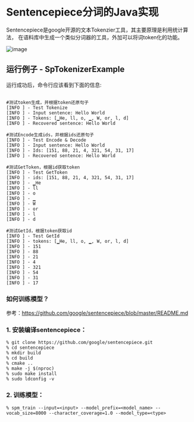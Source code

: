 # Sentencepiece分词的Java实现
Sentencepiece是google开源的文本Tokenzier工具，其主要原理是利用统计算法，
在语料库中生成一个类似分词器的工具，外加可以将词token化的功能。

![image](https://aias-home.oss-cn-beijing.aliyuncs.com/AIAS/nlp_sdks/wordpiece.jpeg)

## 运行例子 - SpTokenizerExample
运行成功后，命令行应该看到下面的信息:
```text

#测试token生成，并根据token还原句子
[INFO ] - Test Tokenize
[INFO ] - Input sentence: Hello World
[INFO ] - Tokens: [▁He, ll, o, ▁, W, or, l, d]
[INFO ] - Recovered sentence: Hello World

#测试Encode生成ids，并根据ids还原句子
[INFO ] - Test Encode & Decode
[INFO ] - Input sentence: Hello World
[INFO ] - Ids: [151, 88, 21, 4, 321, 54, 31, 17]
[INFO ] - Recovered sentence: Hello World

#测试GetToken，根据id获取token
[INFO ] - Test GetToken
[INFO ] - ids: [151, 88, 21, 4, 321, 54, 31, 17]
[INFO ] - ▁He
[INFO ] - ll
[INFO ] - o
[INFO ] - ▁
[INFO ] - W
[INFO ] - or
[INFO ] - l
[INFO ] - d

#测试GetId，根据token获取id
[INFO ] - Test GetId
[INFO ] - tokens: [▁He, ll, o, ▁, W, or, l, d]
[INFO ] - 151
[INFO ] - 88
[INFO ] - 21
[INFO ] - 4
[INFO ] - 321
[INFO ] - 54
[INFO ] - 31
[INFO ] - 17

```

### 如何训练模型？ 
参考：https://github.com/google/sentencepiece/blob/master/README.md
### 1. 安装编译sentencepiece：
```text
% git clone https://github.com/google/sentencepiece.git 
% cd sentencepiece
% mkdir build
% cd build
% cmake ..
% make -j $(nproc)
% sudo make install
% sudo ldconfig -v

```
### 2. 训练模型：
```text
% spm_train --input=<input> --model_prefix=<model_name> --vocab_size=8000 --character_coverage=1.0 --model_type=<type>
```